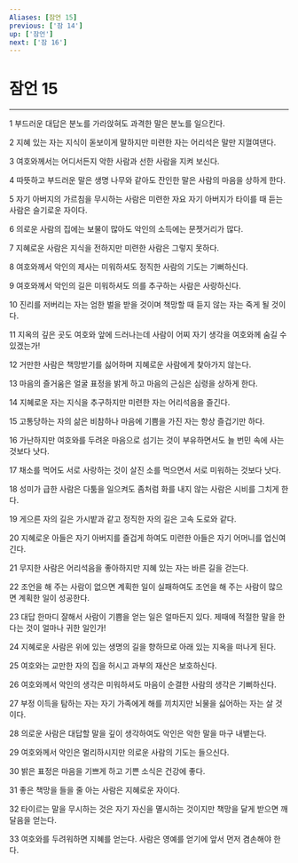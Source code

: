 ```yaml
---
Aliases: [잠언 15]
previous: ['잠 14']
up: ['잠언']
next: ['잠 16']
---
```

# 잠언 15

***


1 부드러운 대답은 분노를 가라앉혀도 과격한 말은 분노를 일으킨다. 

2 지혜 있는 자는 지식이 돋보이게 말하지만 미련한 자는 어리석은 말만 지껄여댄다. 

3 여호와께서는 어디서든지 악한 사람과 선한 사람을 지켜 보신다. 

4 따뜻하고 부드러운 말은 생명 나무와 같아도 잔인한 말은 사람의 마음을 상하게 한다. 

5 자기 아버지의 가르침을 무시하는 사람은 미련한 자요 자기 아버지가 타이를 때 듣는 사람은 슬기로운 자이다. 

6 의로운 사람의 집에는 보물이 많아도 악인의 소득에는 문젯거리가 많다. 

7 지혜로운 사람은 지식을 전하지만 미련한 사람은 그렇지 못하다. 

8 여호와께서 악인의 제사는 미워하셔도 정직한 사람의 기도는 기뻐하신다. 

9 여호와께서 악인의 길은 미워하셔도 의를 추구하는 사람은 사랑하신다. 

10 진리를 저버리는 자는 엄한 벌을 받을 것이며 책망할 때 듣지 않는 자는 죽게 될 것이다. 

11 지옥의 깊은 곳도 여호와 앞에 드러나는데 사람이 어찌 자기 생각을 여호와께 숨길 수 있겠는가! 

12 거만한 사람은 책망받기를 싫어하며 지혜로운 사람에게 찾아가지 않는다. 

13 마음의 즐거움은 얼굴 표정을 밝게 하고 마음의 근심은 심령을 상하게 한다. 

14 지혜로운 자는 지식을 추구하지만 미련한 자는 어리석음을 즐긴다. 

15 고통당하는 자의 삶은 비참하나 마음에 기쁨을 가진 자는 항상 즐겁기만 하다. 

16 가난하지만 여호와를 두려운 마음으로 섬기는 것이 부유하면서도 늘 번민 속에 사는 것보다 낫다. 

17 채소를 먹어도 서로 사랑하는 것이 살진 소를 먹으면서 서로 미워하는 것보다 낫다. 

18 성미가 급한 사람은 다툼을 일으켜도 좀처럼 화를 내지 않는 사람은 시비를 그치게 한다. 

19 게으른 자의 길은 가시밭과 같고 정직한 자의 길은 고속 도로와 같다. 

20 지혜로운 아들은 자기 아버지를 즐겁게 하여도 미련한 아들은 자기 어머니를 업신여긴다. 

21 무지한 사람은 어리석음을 좋아하지만 지혜 있는 자는 바른 길을 걷는다. 

22 조언을 해 주는 사람이 없으면 계획한 일이 실패하여도 조언을 해 주는 사람이 많으면 계획한 일이 성공한다. 

23 대답 한마디 잘해서 사람이 기쁨을 얻는 일은 얼마든지 있다. 제때에 적절한 말을 한다는 것이 얼마나 귀한 일인가! 

24 지혜로운 사람은 위에 있는 생명의 길을 향하므로 아래 있는 지옥을 떠나게 된다. 

25 여호와는 교만한 자의 집을 허시고 과부의 재산은 보호하신다. 

26 여호와께서 악인의 생각은 미워하셔도 마음이 순결한 사람의 생각은 기뻐하신다. 

27 부정 이득을 탐하는 자는 자기 가족에게 해를 끼치지만 뇌물을 싫어하는 자는 살 것이다. 

28 의로운 사람은 대답할 말을 깊이 생각하여도 악인은 악한 말을 마구 내뱉는다. 

29 여호와께서 악인은 멀리하시지만 의로운 사람의 기도는 들으신다. 

30 밝은 표정은 마음을 기쁘게 하고 기쁜 소식은 건강에 좋다. 

31 좋은 책망을 들을 줄 아는 사람은 지혜로운 자이다. 

32 타이르는 말을 무시하는 것은 자기 자신을 멸시하는 것이지만 책망을 달게 받으면 깨달음을 얻는다. 

33 여호와를 두려워하면 지혜를 얻는다. 사람은 영예를 얻기에 앞서 먼저 겸손해야 한다.
